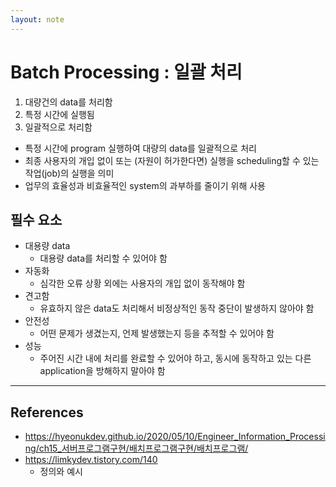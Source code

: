 ```yaml
---
layout: note
---
```


# Batch Processing : 일괄 처리

1. 대량건의 data를 처리함
2. 특정 시간에 실행됨
3. 일괄적으로 처리함
- 특정 시간에 program 실행하여 대량의 data를 일괄적으로 처리
- 최종 사용자의 개입 없이 또는 (자원이 허가한다면) 실행을 scheduling할 수 있는 작업(job)의 실행을 의미
- 업무의 효율성과 비효율적인 system의 과부하를 줄이기 위해 사용

## 필수 요소

- 대용량 data
    - 대용량 data를 처리할 수 있어야 함
- 자동화
    - 심각한 오류 상황 외에는 사용자의 개입 없이 동작해야 함
- 견고함
    - 유효하지 않은 data도 처리해서 비정상적인 동작 중단이 발생하지 않아야 함
- 안전성
    - 어떤 문제가 생겼는지, 언제 발생했는지 등을 추적할 수 있어야 함
- 성능
    - 주어진 시간 내에 처리를 완료할 수 있어야 하고, 동시에 동작하고 있는 다른 application을 방해하지 말아야 함

---

## References

- https://hyeonukdev.github.io/2020/05/10/Engineer_Information_Processing/ch15_서버프로그램구현/배치프로그램구현/배치프로그램/
- https://limkydev.tistory.com/140
    - 정의와 예시
